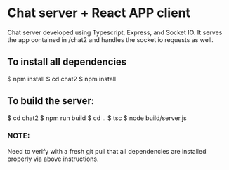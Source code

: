 # Chat server + React APP client
Chat server developed using Typescript, Express, and Socket IO. It serves the app contained in /chat2 and handles the socket io requests as well.

## To install all dependencies
$ npm install
$ cd chat2
$ npm install

## To build the server:
$ cd chat2
$ npm run build
$ cd ..
$ tsc
$ node build/server.js

### NOTE:
Need to verify with a fresh git pull that all dependencies are installed properly via above instructions.
